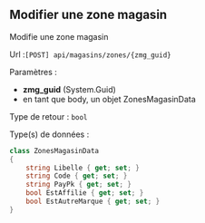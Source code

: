 ## <span id='editzonemagasin'>Modifier une zone magasin</span>

Modifie une zone magasin

Url :`[POST] api/magasins/zones/{zmg_guid}`

Paramètres : 

- **zmg_guid** (System.Guid)
- en tant que body, un objet ZonesMagasinData

Type de retour : `bool`

Type(s) de données :

```csharp
class ZonesMagasinData
{
	string Libelle { get; set; }
	string Code { get; set; }
	string PayPk { get; set; }
	bool EstAffilie { get; set; }
	bool EstAutreMarque { get; set; }
}

```
